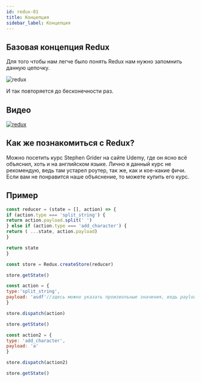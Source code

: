 ```yaml
---
id: redux-01
title: Концепция
sidebar_label: Концепция
---
```


## Базовая концепция Redux

Для того чтобы нам легче было понять Redux нам нужно запомнить данную цепочку.

![redux](https://thumbs.gfycat.com/SociableCraftyAlpaca-max-1m..)

И так повторяется до бесконечности раз.

## Видео

[![redux](/img/redux/00.gif)](https://youtu.be/3iNnqtmEgtg)

## Как же познакомиться с Redux?

Можно посетить курс Stephen Grider на сайте Udemy, где он ясно всё объяснил, хоть и на английском языке. Лично я данный курс не рекомендую, ведь там устарел роутер, так же, как и кое-какие фичи. Если вам не понравится наше объяснение, то можете купить его курс.

## Пример

```jsx
const reducer = (state = [], action) => {
if (action.type === 'split_string') {
return action.payload.split(' ')
} else if (action.type === 'add_character') {
return ( ...state, action.payload)
} 

return state
} 

const store = Redux.createStore(reducer)

store.getState()

const action = {
type:'split_string', 
payload: 'asdf'//здесь можно указать произвольные значения, ведь payload является полезной нагрузкой. 
} 

store.dispatch(action)

store.getState()

const action2 = {
type: 'add_character', 
payload: 'a' 
}

store.dispatch(action2)

store.getState()
```
